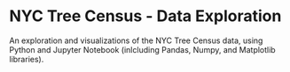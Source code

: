 # NYC Tree Census - Data Exploration

An exploration and visualizations of the NYC Tree Census data, using Python and Jupyter Notebook (inlcluding Pandas, Numpy, and Matplotlib libraries).
